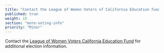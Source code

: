 ```yaml
---
title: "Contact the League of Women Voters of California Education Fund"
published: true
weight: 15
section: "more-voting-info"
priority: "Minor"
---
```


Contact the [League of Women Voters California Education Fund](https://cavotes.org/) for additional election information.   

